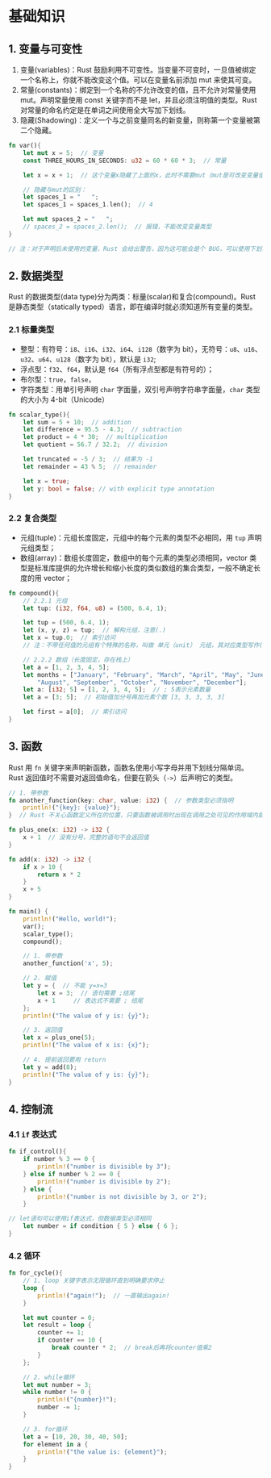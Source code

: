 # 基础知识

## 1. 变量与可变性
1. 变量(variables)：Rust 鼓励利用不可变性。当变量不可变时，一旦值被绑定一个名称上，你就不能改变这个值。可以在变量名前添加 mut 来使其可变。
2. 常量(constants)：绑定到一个名称的不允许改变的值，且不允许对常量使用 mut。声明常量使用 const 关键字而不是 let，并且必须注明值的类型。Rust 对常量的命名约定是在单词之间使用全大写加下划线。
3. 隐藏(Shadowing)：定义一个与之前变量同名的新变量，则称第一个变量被第二个隐藏。

```rust
fn var(){
    let mut x = 5;  // 变量
    const THREE_HOURS_IN_SECONDS: u32 = 60 * 60 * 3;  // 常量

    let x = x + 1;  // 这个变量x隐藏了上面的x，此时不需要mut（mut是可改变变量值，而隐藏是创建新的变量）

    // 隐藏与mut的区别：
    let spaces_1 = "   ";
    let spaces_1 = spaces_1.len();  // 4

    let mut spaces_2 = "   ";
    // spaces_2 = spaces_2.len();  // 报错，不能改变变量类型
}

// 注：对于声明后未使用的变量，Rust 会给出警告，因为这可能会是个 BUG，可以使用下划线开头避免警告，如 `_x`。
```

## 2. 数据类型
Rust 的数据类型(data type)分为两类：标量(scalar)和复合(compound)。Rust 是静态类型（statically typed）语言，即在编译时就必须知道所有变量的类型。

### 2.1 标量类型
- 整型：有符号：`i8`、`i16`、`i32`、`i64`、`i128`（数字为 bit），无符号：`u8`、`u16`、`u32`、`u64`、`u128`（数字为 bit），默认是 `i32`;
- 浮点型：`f32`、`f64`，默认是 `f64`（所有浮点型都是有符号的）；
- 布尔型：`true`，`false`，
- 字符类型：用单引号声明 `char` 字面量，双引号声明字符串字面量，`char` 类型的大小为 4-bit（Unicode）

```rust
fn scalar_type(){
    let sum = 5 + 10;  // addition
    let difference = 95.5 - 4.3;  // subtraction
    let product = 4 * 30;  // multiplication
    let quotient = 56.7 / 32.2;  // division

    let truncated = -5 / 3;  // 结果为 -1
    let remainder = 43 % 5;  // remainder

    let x = true;
    let y: bool = false; // with explicit type annotation
}
```
### 2.2 复合类型
- 元组(tuple)：元组长度固定，元组中的每个元素的类型不必相同，用 `tup` 声明元组类型；
- 数组(array)：数组长度固定，数组中的每个元素的类型必须相同，vector 类型是标准库提供的允许增长和缩小长度的类似数组的集合类型，一般不确定长度的用 vector；

```rust
fn compound(){
    // 2.2.1 元组
    let tup: (i32, f64, u8) = (500, 6.4, 1);

    let tup = (500, 6.4, 1);
    let (x, y, z) = tup;  // 解构元组，注意(.)
    let x = tup.0;  // 索引访问
    // 注：不带任何值的元组有个特殊的名称，叫做 单元（unit） 元组，其对应类型写作()，表示空

    // 2.2.2 数组（长度固定，存在栈上）
    let a = [1, 2, 3, 4, 5];
    let months = ["January", "February", "March", "April", "May", "June", "July",
        "August", "September", "October", "November", "December"];
    let a: [i32; 5] = [1, 2, 3, 4, 5];  // ; 5表示元素数量
    let a = [3; 5];  // 初始值加分号再加元素个数 [3, 3, 3, 3, 3]

    let first = a[0];  // 索引访问
}
```

## 3. 函数
Rust 用 `fn` 关键字来声明新函数，函数名使用小写字母并用下划线分隔单词。Rust 返回值时不需要对返回值命名，但要在箭头（`->`）后声明它的类型。

```rust
// 1. 带参数
fn another_function(key: char, value: i32) {  // 参数类型必须指明
    println!("{key}: {value}");
}  // Rust 不关心函数定义所在的位置，只要函数被调用时出现在调用之处可见的作用域内就行

fn plus_one(x: i32) -> i32 {
    x + 1  // 没有分号，完整的语句不会返回值
}

fn add(x: i32) -> i32 {
    if x > 10 {
        return x * 2
    }
    x + 5
}

fn main() {
    println!("Hello, world!");
    var();
    scalar_type();
    compound();

    // 1. 带参数
    another_function('x', 5);

    // 2. 赋值
    let y = {  // 不能 y=x=3
        let x = 3;  // 语句需要 ;结尾
        x + 1     // 表达式不需要 ; 结尾
    };
    println!("The value of y is: {y}");

    // 3. 返回值
    let x = plus_one(5);
    println!("The value of x is: {x}");

    // 4. 提前返回要用 return
    let y = add(8);
    println!("The value of y is: {y}");
}
```

## 4. 控制流
### 4.1 `if` 表达式

```rust
fn if_control(){
    if number % 3 == 0 {
        println!("number is divisible by 3");
    } else if number % 2 == 0 {
        println!("number is divisible by 2");
    } else {
        println!("number is not divisible by 3, or 2");
    }

// let语句可以使用if表达式，但数据类型必须相同
    let number = if condition { 5 } else { 6 };
}
```

### 4.2 循环

```rust
fn for_cycle(){
    // 1. loop 关键字表示无限循环直到明确要求停止
    loop {
        println!("again!");  // 一直输出again!
    }

    let mut counter = 0;
    let result = loop {
        counter += 1;
        if counter == 10 {
            break counter * 2;  // break后再将counter值乘2
        }
    };

    // 2. while循环
    let mut number = 3;
    while number != 0 {
        println!("{number}!");
        number -= 1;
    }

    // 3. for循环
    let a = [10, 20, 30, 40, 50];
    for element in a {
        println!("the value is: {element}");
    }
}
```